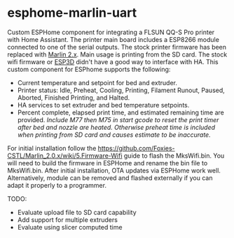 # esphome-marlin-uart
Custom ESPHome component for integrating a FLSUN QQ-S Pro printer with Home Assistant.  The printer main board includes a ESP8266 module connected to one of the serial outputs.  The stock printer firmware has been replaced with [Marlin 2.x]( https://github.com/Foxies-CSTL/Marlin_2.0.x/).  Main usage is printing from the SD card.  The stock wifi firmware or [ESP3D](https://github.com/luc-github/ESP3D) didn't have a good way to interface with HA.  This custom component for ESPhome supports the following:

- Current temperature and setpoint for bed and extruder. 
- Printer status: Idle, Preheat, Cooling, Printing, Filament Runout, Paused, Aborted, Finished Printing, and Halted. 
- HA services to set extruder and bed temperature setpoints.
- Percent complete, elapsed print time, and estimated remaining time are provided.  *Include M77 then M75 in start gcode to reset the print timer after bed and nozzle are heated.  Otherwise preheat time is included when printing from SD card and causes estimate to be inaccurate.*

For initial installation follow the https://github.com/Foxies-CSTL/Marlin_2.0.x/wiki/5.Firmware-Wifi guide to flash the MksWifi.bin.  You will need to build the firmware in ESPHome and rename the bin file to MksWifi.bin.  After initial installation, OTA updates via ESPHome work well.  Alternatively, module can be removed and flashed externally if you can adapt it properly to a programmer.

TODO:

- Evaluate upload file to SD card capability
- Add support for multiple extruders
- Evaluate using slicer computed time

